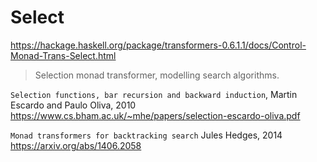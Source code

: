 # Select

https://hackage.haskell.org/package/transformers-0.6.1.1/docs/Control-Monad-Trans-Select.html

>Selection monad transformer, modelling search algorithms.

`Selection functions, bar recursion and backward induction`,
Martin Escardo and Paulo Oliva, 2010
https://www.cs.bham.ac.uk/~mhe/papers/selection-escardo-oliva.pdf

`Monad transformers for backtracking search`
Jules Hedges, 2014
https://arxiv.org/abs/1406.2058
